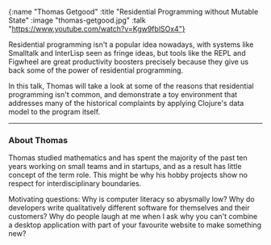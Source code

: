 {:name  "Thomas Getgood"
 :title "Residential Programming without Mutable State"
 :image "thomas-getgood.jpg"
 :talk "https://www.youtube.com/watch?v=Kgw9fblSOx4"}

Residential programming isn't a popular idea nowadays, with systems like Smalltalk and InterLisp seen as fringe ideas, but tools like the REPL and Figwheel are great productivity boosters precisely because they give us back some of the power of residential programming. 

In this talk, Thomas will take a look at some of the reasons that residential programming isn't common, and demonstrate a toy environment that addresses many of the historical complaints by applying Clojure's data model to the program itself.

---

### About Thomas

Thomas studied mathematics and has spent the majority of the past ten years working on small teams and in startups, and as a result has little concept of the term role. This might be why his hobby projects show no respect for interdisciplinary boundaries.

Motivating questions: Why is computer literacy so abysmally low? Why do developers write qualitatively different software for themselves and their customers? Why do people laugh at me when I ask why you can't combine a desktop application with part of your favourite website to make something new?